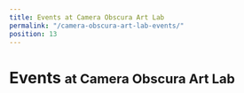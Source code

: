 ```yaml
---
title: Events at Camera Obscura Art Lab
permalink: "/camera-obscura-art-lab-events/"
position: 13
---
```


<h1>
  Events <small>at Camera Obscura Art Lab</small>
</h1>

<ol
  class="events"
  data-events-locations="Palisades Park">
</ol>
<script src="/assets/js/events.js"></script>


